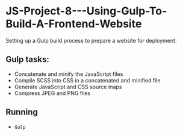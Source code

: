 # JS-Project-8---Using-Gulp-To-Build-A-Frontend-Website

Setting up a Gulp build process to prepare a website for deployment.

## Gulp tasks:

* Concatenate and minify the JavaScript files
* Compile SCSS into CSS in a concatenated and minified file
* Generate JavaScript and CSS source maps
* Compress JPEG and PNG files

## Running
* `Gulp`

